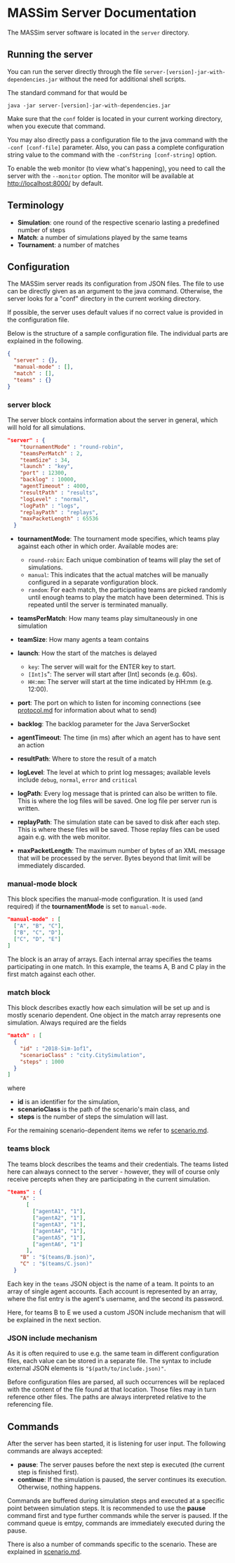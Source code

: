 # MASSim Server Documentation

The MASSim server software is located in the `server` directory.

## Running the server

You can run the server directly through the file
`server-[version]-jar-with-dependencies.jar` without the need for additional
shell scripts.

The standard command for that would be

`java -jar server-[version]-jar-with-dependencies.jar`

Make sure that the `conf` folder is located in your current working directory,
when you execute that command.

You may also directly pass a configuration file to the java command with the
`-conf [conf-file]` parameter. Also, you can pass a complete configuration
string value to the command with the `-confString [conf-string]` option.

To enable the web monitor (to view what's happening), you need to call the
server with the `--monitor` option.
The monitor will be available at [http://localhost:8000/](http://localhost:8000/) by default.

## Terminology

* __Simulation__: one round of the respective scenario lasting a predefined number of steps
* __Match__: a number of simulations played by the same teams
* __Tournament__: a number of matches

## Configuration

The MASSim server reads its configuration from JSON files. The file to use can
be directly given as an argument to the java command. Otherwise, the server
looks for a "conf" directory in the current working directory.

If possible, the server uses default values if no correct value is provided in the configuration file.

Below is the structure of a sample configuration file. The individual parts are
explained in the following.

```JSON
{
  "server" : {},
  "manual-mode" : [],
  "match" : [],
  "teams" : {}
}
```

### server block

The server block contains information about the server in general, which will hold for all simulations.

```JSON
"server" : {
    "tournamentMode" : "round-robin",
    "teamsPerMatch" : 2,
    "teamSize" : 34,
    "launch" : "key",
    "port" : 12300,
    "backlog" : 10000,
    "agentTimeout" : 4000,
    "resultPath" : "results",
    "logLevel" : "normal",
    "logPath" : "logs",
    "replayPath" : "replays",
    "maxPacketLength" : 65536
  }
```

* __tournamentMode__: The tournament mode specifies, which teams play against each other in which order. Available modes are:
  * `round-robin`: Each unique combination of teams will play the set of simulations.
  * `manual`: This indicates that the actual matches will be manually configured in a separate vonfiguration block.
  * `random`: For each match, the participating teams are picked randomly until enough teams to play the match have been determined. This is repeated until the server is terminated manually.

* __teamsPerMatch__: How many teams play simultaneously in one simulation
* __teamSize__: How many agents a team contains
* __launch__: How the start of the matches is delayed
  * `key`: The server will wait for the ENTER key to start.
  * `[Int]s`": The server will start after [Int] seconds (e.g. 60s).
  * `HH:mm`: The server will start at the time indicated by HH:mm (e.g. 12:00).

* __port__: The port on which to listen for incoming connections (see [protocol.md](protocol.md) for information about what to send)

* __backlog__: The backlog parameter for the Java ServerSocket

* __agentTimeout__: The time (in ms) after which an agent has to have sent an action

* __resultPath__: Where to store the result of a match

* __logLevel__: The level at which to print log messages; available levels include `debug`, `normal`, `error` and `critical`

* __logPath__: Every log message that is printed can also be written to file. This is where the log files will be saved. One log file per server run is written.

* __replayPath__: The simulation state can be saved to disk after each step. This is where these files will be saved. Those replay files can be used again e.g. with the web monitor.

* __maxPacketLength__: The maximum number of bytes of an XML message that will be processed by the server. Bytes beyond that limit will be immediately discarded.

### manual-mode block

This block specifies the manual-mode configuration. It is used (and required) if the __tournamentMode__ is set to `manual-mode`.

```JSON
"manual-mode" : [
  ["A", "B", "C"],
  ["B", "C", "D"],
  ["C", "D", "E"]
]
```

The block is an array of arrays. Each internal array specifies the teams participating in one match.
In this example, the teams A, B and C play in the first match against each other.

### match block

This block describes exactly how each simulation will be set up and is mostly scenario dependent. One object in the match array represents one simulation.
Always required are the fields

```JSON
"match" : [
  {
    "id" : "2018-Sim-1of1",
    "scenarioClass" : "city.CitySimulation",
    "steps" : 1000
  }
]
```

where

* __id__ is an identifier for the simulation,
* __scenarioClass__ is the path of the scenario's main class, and
* __steps__ is the number of steps the simulation will last.

For the remaining scenario-dependent items we refer to [scenario.md](scenario.md).

### teams block

The teams block describes the teams and their credentials. The teams listed here can always connect to the server - however, they will of course only receive percepts when they are participating in the current simulation.

```JSON
"teams" : {
    "A" :
      [
        ["agentA1", "1"],
        ["agentA2", "1"],
        ["agentA3", "1"],
        ["agentA4", "1"],
        ["agentA5", "1"],
        ["agentA6", "1"]
      ],
    "B" : "$(teams/B.json)",
    "C" : "$(teams/C.json)"
  }
```

Each key in the ```teams``` JSON object is the name of a team. It points to an array of single agent accounts. Each account is represented by an array, where the fist entry is the agent's username, and the second its password.

Here, for teams B to E we used a custom JSON include mechanism that will be explained in the next section.

### JSON include mechanism

As it is often required to use e.g. the same team in different configuration files, each value can be stored in a separate file. The syntax to include external JSON elements is ```"$(path/to/include.json)"```.

Before configuration files are parsed, all such occurrences will be replaced with the content of the file found at that location. Those files may in turn reference other files. The paths are always interpreted relative to the referencing file.

## Commands

After the server has been started, it is listening for user input. The following commands are always accepted:

* __pause__: The server pauses before the next step is executed (the current step is finished first).
* __continue__: If the simulation is paused, the server continues its execution. Otherwise, nothing happens.

Commands are buffered during simulation steps and executed at a specific point between simulation steps. It is recommended to use the __pause__ command first and type further commands while the server is paused. If the command queue is emtpy, commands are immediately executed during the pause.

There is also a number of commands specific to the scenario. These are explained in [scenario.md](scenario.md).
